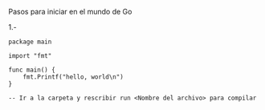 Pasos para iniciar en el mundo de Go

1.- 

    package main

    import "fmt"

    func main() {
        fmt.Printf("hello, world\n")
    }

    -- Ir a la carpeta y rescribir run <Nombre del archivo> para compilar